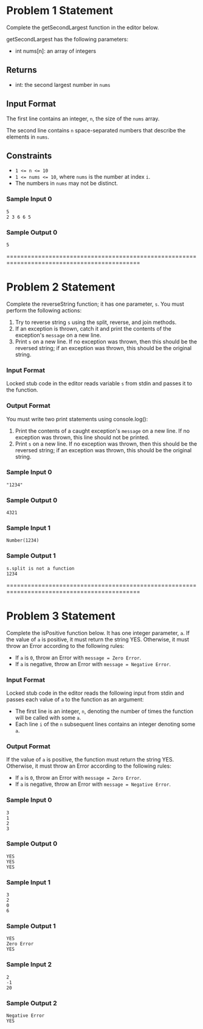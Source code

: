 # Problem 1 Statement

Complete the getSecondLargest function in the editor below.

getSecondLargest has the following parameters:

* int nums[n]: an array of integers
## Returns

* int: the second largest number in `nums`

## Input Format

The first line contains an integer, `n`, the size of the `nums` array. 

The second line contains `n` space-separated numbers that describe the elements in `nums`.

## Constraints
* `1 <= n <= 10`
* `1 <= nums <= 10`, where `nums` is the number at index `i`.
* The numbers in `nums` may not be distinct.

### Sample Input 0
```
5
2 3 6 6 5
```
### Sample Output 0
```
5
```

============================================================================================

# Problem 2 Statement

Complete the reverseString function; it has one parameter, `s`. You must perform the following actions:

1. Try to reverse string `s` using the split, reverse, and join methods.
2. If an exception is thrown, catch it and print the contents of the exception's `message` on a new line.
3. Print `s` on a new line. If no exception was thrown, then this should be the reversed string; if an exception was thrown, this should be the original string.
### Input Format

Locked stub code in the editor reads variable `s` from stdin and passes it to the function.

### Output Format

You must write two print statements using console.log():

1. Print the contents of a caught exception's `message` on a new line. If no exception was thrown, this line should not be printed.
2. Print `s` on a new line. If no exception was thrown, then this should be the reversed string; if an exception was thrown, this should be the original string.

### Sample Input 0
```
"1234"
```
### Sample Output 0
```
4321
```

### Sample Input 1
```
Number(1234)
```
### Sample Output 1
```
s.split is not a function
1234
```

============================================================================================

# Problem 3 Statement

Complete the isPositive function below. It has one integer parameter, `a`. If the value of `a` is positive, it must return the string YES. Otherwise, it must throw an Error according to the following rules:

* If `a` is `0`, throw an Error with `message = Zero Error`.
* If `a` is negative, throw an Error with  `message = Negative Error`.

### Input Format

Locked stub code in the editor reads the following input from stdin and passes each value of `a` to the function as an argument:
* The first line is an integer, `n`, denoting the number of times the function will be called with some `a`.
* Each line `i` of the `n` subsequent lines contains an integer denoting some `a`.
### Output Format

If the value of `a` is positive, the function must return the string YES. Otherwise, it must throw an Error according to the following rules:

* If `a` is `0`, throw an Error with `message = Zero Error`.
* If `a` is negative, throw an Error with  `message = Negative Error`.

### Sample Input 0
```
3
1
2
3
```
### Sample Output 0
```
YES
YES
YES
```
### Sample Input 1
```
3
2
0
6
```
### Sample Output 1
```
YES
Zero Error
YES
```
### Sample Input 2
```
2
-1
20
```
### Sample Output 2
```
Negative Error
YES
```